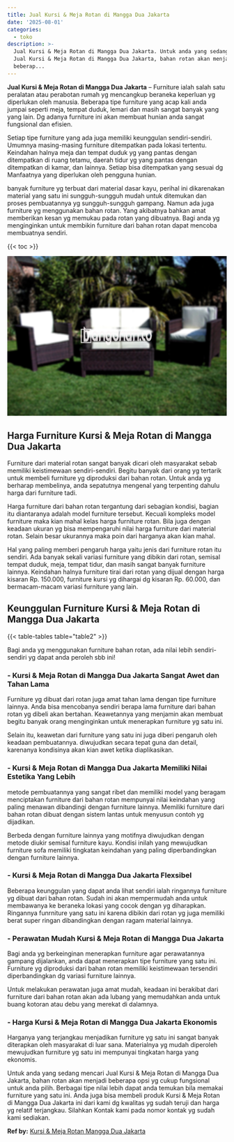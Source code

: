 ```yaml
---
title: Jual Kursi & Meja Rotan di Mangga Dua Jakarta
date: '2025-08-01'
categories:
  - toko
description: >-
  Jual Kursi & Meja Rotan di Mangga Dua Jakarta. Untuk anda yang sedang mencari
  Jual Kursi & Meja Rotan di Mangga Dua Jakarta, bahan rotan akan menjadi
  beberap...
---
```


**Jual Kursi & Meja Rotan di Mangga Dua Jakarta** – Furniture ialah salah satu peralatan atau perabotan rumah yg mencangkup beraneka keperluan yg diperlukan oleh manusia. Beberapa tipe furniture yang acap kali anda jumpai seperti meja, tempat duduk, lemari dan masih sangat banyak yang yang lain. Dg adanya furniture ini akan membuat hunian anda sangat fungsional dan efisien.

Setiap tipe furniture yang ada juga memiliki keunggulan sendiri-sendiri. Umumnya masing-masing furniture ditempatkan pada lokasi tertentu. Keindahan halnya meja dan tempat duduk yg yang pantas dengan ditempatkan di ruang tetamu, daerah tidur yg yang pantas dengan ditempatkan di kamar, dan lainnya. Setiap bisa ditempatkan yang sesuai dg Manfaatnya yang diperlukan oleh pengguna hunian.

banyak furniture yg terbuat dari material dasar kayu, perihal ini dikarenakan material yang satu ini sungguh-sungguh mudah untuk ditemukan dan proses pembuatannya yg sungguh-sungguh gampang. Namun ada juga furniture yg menggunakan bahan rotan. Yang akibatnya bahkan amat memberikan kesan yg memukau pada rotan yang dibuatnya. Bagi anda yg menginginkan untuk membikin furniture dari bahan rotan dapat mencoba membuatnya sendiri.

{{< toc >}}

![Jual Kursi & Meja Rotan di Mangga Dua Jakarta](/images/kursi-meja-rotan-murah49.png)

## Harga Furniture Kursi & Meja Rotan di Mangga Dua Jakarta

Furniture dari material rotan sangat banyak dicari oleh masyarakat sebab memiliki keistimewaan sendiri-sendiri. Begitu banyak dari orang yg tertarik untuk membeli furniture yg diproduksi dari bahan rotan. Untuk anda yg berharap membelinya, anda sepatutnya mengenal yang terpenting dahulu harga dari furniture tadi.

Harga furniture dari bahan rotan tergantung dari sebagian kondisi, bagian itu diantaranya adalah model furniture tersebut. Kecuali kompleks model furniture maka kian mahal kelas harga furniture rotan. Bila juga dengan keadaan ukuran yg bisa mempengaruhi nilai harga furniture dari material rotan. Selain besar ukurannya maka poin dari harganya akan kian mahal.

Hal yang paling memberi pengaruh harga yaitu jenis dari furniture rotan itu sendiri. Ada banyak sekali variasi furniture yang dibikin dari rotan, semisal tempat duduk, meja, tempat tidur, dan masih sangat banyak furniture lainnya. Keindahan halnya furniture tirai dari rotan yang dijual dengan harga kisaran Rp. 150.000, furniture kursi yg dihargai dg kisaran Rp. 60.000, dan bermacam-macam variasi furniture yang lain.

## Keunggulan Furniture Kursi & Meja Rotan di Mangga Dua Jakarta

{{< table-tables table="table2" >}}

Bagi anda yg menggunakan furniture bahan rotan, ada nilai lebih sendiri-sendiri yg dapat anda peroleh sbb ini!

### \- Kursi & Meja Rotan di Mangga Dua Jakarta Sangat Awet dan Tahan Lama

Furniture yg dibuat dari rotan juga amat tahan lama dengan tipe furniture lainnya. Anda bisa mencobanya sendiri berapa lama furniture dari bahan rotan yg dibeli akan bertahan. Keawetannya yang menjamin akan membuat begitu banyak orang menginginkan untuk menerapkan furniture yg satu ini.

Selain itu, keawetan dari furniture yang satu ini juga diberi pengaruh oleh keadaan pembuatannya. diwujudkan secara tepat guna dan detail, karenanya kondisinya akan kian awet ketika diaplikasikan.

### \- Kursi & Meja Rotan di Mangga Dua Jakarta Memiliki Nilai Estetika Yang Lebih

metode pembuatannya yang sangat ribet dan memiliki model yang beragam menciptakan furniture dari bahan rotan mempunyai nilai keindahan yang paling menawan dibandingi dengan furniture lainnya. Memiliki furniture dari bahan rotan dibuat dengan sistem lantas untuk menyusun contoh yg dijadikan.

Berbeda dengan furniture lainnya yang motifnya diwujudkan dengan metode diukir semisal furniture kayu. Kondisi inilah yang mewujudkan furniture sofa memiliki tingkatan keindahan yang paling diperbandingkan dengan furniture lainnya.

### \- Kursi & Meja Rotan di Mangga Dua Jakarta Flexsibel

Beberapa keunggulan yang dapat anda lihat sendiri ialah ringannya furniture yg dibuat dari bahan rotan. Sudah ini akan mempermudah anda untuk membawanya ke beraneka lokasi yang cocok dengan yg diharapkan. Ringannya funrniture yang satu ini karena dibikin dari rotan yg juga memiliki berat super ringan dibandingkan dengan ragam material lainnya.

### \- Perawatan Mudah Kursi & Meja Rotan di Mangga Dua Jakarta

Bagi anda yg berkeinginan menerapkan furniture agar perawatannya gampang dijalankan, anda dapat menerapkan tipe furniture yang satu ini. Furniture yg diproduksi dari bahan rotan memiliki keistimewaan tersendiri diperbandingkan dg variasi furniture lainnya.

Untuk melakukan perawatan juga amat mudah, keadaan ini berakibat dari furniture dari bahan rotan akan ada lubang yang memudahkan anda untuk buang kotoran atau debu yang merekat di dalamnya.

### \- Harga Kursi & Meja Rotan di Mangga Dua Jakarta Ekonomis

Harganya yang terjangkau menjadikan furniture yg satu ini sangat banyak diterapkan oleh masyarakat di luar sana. Materialnya yg mudah diperoleh mewujudkan furniture yg satu ini mempunyai tingkatan harga yang ekonomis.

Untuk anda yang sedang mencari Jual Kursi & Meja Rotan di Mangga Dua Jakarta, bahan rotan akan menjadi beberapa opsi yg cukup fungsional untuk anda pilih. Berbagai tipe nilai lebih dapat anda temukan bila memakai furniture yang satu ini. Anda juga bisa membeli produk Kursi & Meja Rotan di Mangga Dua Jakarta ini dari kami dg kwalitas yg sudah teruji dan harga yg relatif terjangkau. Silahkan Kontak kami pada nomor kontak yg sudah kami sediakan.

**Ref by:** [Kursi & Meja Rotan Mangga Dua Jakarta](https://id.wikipedia.org/wiki/Kursi)

